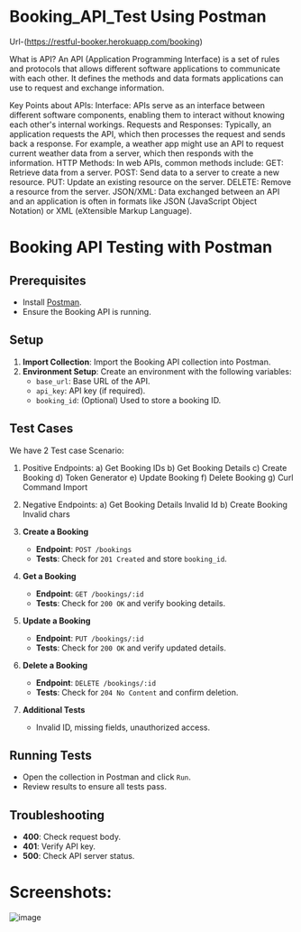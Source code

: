 # Booking_API_Test Using Postman  
Url-(https://restful-booker.herokuapp.com/booking)
 

What is API?
An API (Application Programming Interface) is a set of rules and protocols that allows different software applications to communicate with each other. It defines the methods and data formats applications can use to request and exchange information.

Key Points about APIs:
Interface: APIs serve as an interface between different software components, enabling them to interact without knowing each other's internal workings.
Requests and Responses: Typically, an application requests the API, which then processes the request and sends back a response. For example, a weather app might use an API to request current weather data from a server, which then responds with the information.
HTTP Methods: In web APIs, common methods include:
GET: Retrieve data from a server.
POST: Send data to a server to create a new resource.
PUT: Update an existing resource on the server.
DELETE: Remove a resource from the server.
JSON/XML: Data exchanged between an API and an application is often in formats like JSON (JavaScript Object Notation) or XML (eXtensible Markup Language).

# Booking API Testing with Postman

## Prerequisites

- Install [Postman](https://www.postman.com/downloads/).
- Ensure the Booking API is running.

## Setup

1. **Import Collection**: Import the Booking API collection into Postman.
2. **Environment Setup**: Create an environment with the following variables:
   - `base_url`: Base URL of the API.
   - `api_key`: API key (if required).
   - `booking_id`: (Optional) Used to store a booking ID.

## Test Cases 
We have 2 Test case Scenario:
1. Positive Endpoints:
   a) Get Booking IDs
   b) Get Booking Details
   c) Create Booking
   d) Token Generator
   e) Update Booking
   f) Delete Booking
   g) Curl Command Import

  2. Negative Endpoints:
     a) Get Booking Details Invalid Id
     b) Create Booking Invalid chars
      
   

1. **Create a Booking**
   - **Endpoint**: `POST /bookings`
   - **Tests**: Check for `201 Created` and store `booking_id`.

2. **Get a Booking**
   - **Endpoint**: `GET /bookings/:id`
   - **Tests**: Check for `200 OK` and verify booking details.

3. **Update a Booking**
   - **Endpoint**: `PUT /bookings/:id`
   - **Tests**: Check for `200 OK` and verify updated details.

4. **Delete a Booking**
   - **Endpoint**: `DELETE /bookings/:id`
   - **Tests**: Check for `204 No Content` and confirm deletion.

5. **Additional Tests**
   - Invalid ID, missing fields, unauthorized access.

## Running Tests

- Open the collection in Postman and click `Run`.
- Review results to ensure all tests pass.

## Troubleshooting

- **400**: Check request body.
- **401**: Verify API key.
- **500**: Check API server status.

# Screenshots:

![image](https://github.com/user-attachments/assets/69a9325e-f81b-4d06-8316-05fe704ed32e)






